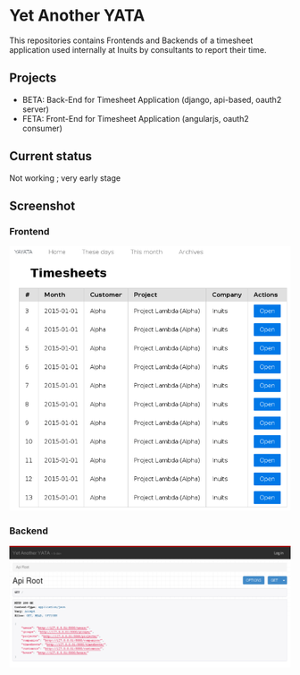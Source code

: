 # Yet Another YATA


This repositories contains Frontends and Backends of a timesheet application
used internally at Inuits by consultants to report their time.

## Projects

* BETA: Back-End for Timesheet Application (django, api-based, oauth2 server)
* FETA: Front-End for Timesheet Application (angularjs, oauth2 consumer)

## Current status

Not working ; very early stage


## Screenshot

### Frontend


![Screenshot](misc/screenshot.png?raw=true "Screenshot of YAYATA frontend")



### Backend

![Screenshot](misc/screenshot-api.png?raw=true "Screenshot of YAYATA backend")
